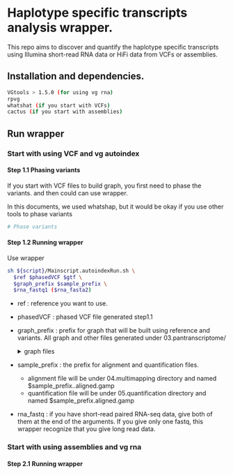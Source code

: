 # Haplotype specific transcripts analysis wrapper. 
This repo aims to discover and quantify the haplotype specific transcripts using Illumina short-read RNA data or HiFi data from VCFs or assemblies.

## Installation and dependencies.
```bash
VGtools > 1.5.0 (for using vg rna)
rpvg
whatshat (if you start with VCFs)
cactus (if you start with assemblies)
```

## Run wrapper
### Start with using VCF and vg autoindex 
#### Step 1.1 Phasing variants
If you start with VCF files to build graph, you first need to phase the variants. and then could can use wrapper. 

In this documents, we used whatshap, but it would be okay if you use other tools to phase variants
```bash
# Phase variants
```

#### Step 1.2 Running wrapper
Use wrapper

```bash
sh ${script}/Mainscript.autoindexRun.sh \
  $ref $phasedVCF $gtf \
  $graph_prefix $sample_prefix \
  $rna_fastq1 ($rna_fasta2)
```

* ref : reference you want to use.
* phasedVCF : phased VCF file generated step1.1
* graph_prefix : prefix for graph that will be built using reference and variants. All graph and other files generated under 03.pantranscriptome/
  <details>
    <summary>graph files</summary>
    These are the outputs from vg autoindex. See vg tools github for details. 
    
    - ${graph_prefix}.haplotx.gbwt
    - ${graph_prefix}.spliced.xg
    - ${graph_prefix}.spliced.gcsa
    - ${graph_prefix}.spliced.gcsa.lcp
    - ${graph_prefix}.txorigin.tsv
      
  </details>

* sample_prefix : the prefix for alignment and quantification files.
  *  alignment file will be under 04.multimapping directory and named $sample_prefix..aligned.gamp
  *  quantification file will be under 05.quantification directory and named $sample_prefix.aligned.gamp

*  rna_fastq : if you have short-read paired RNA-seq data, give both of them at the end of the arguments. If you give only one fastq, this wrapper recognize that you give long read data.

### Start with using assemblies and vg rna
#### Step 2.1 Running wrapper
